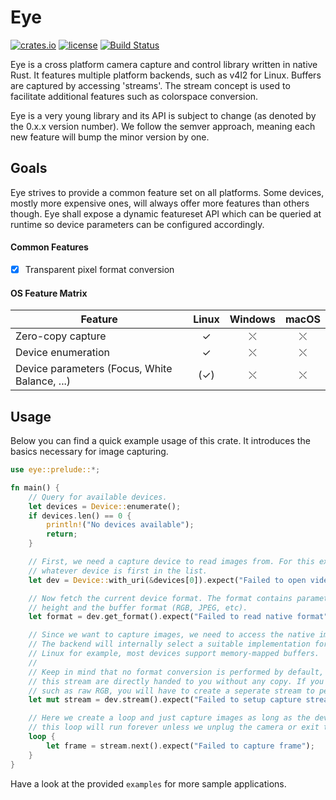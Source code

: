 # Eye

[![crates.io](https://img.shields.io/crates/v/eye.svg?style=for-the-badge)](https://crates.io/crates/eye)
[![license](https://img.shields.io/github/license/raymanfx/eye-rs?style=for-the-badge)](https://github.com/raymanfx/eye-rs/blob/master/LICENSE.txt)
[![Build Status](https://img.shields.io/travis/raymanfx/eye-rs/master.svg?style=for-the-badge&logo=travis)](https://travis-ci.org/raymanfx/eye-rs)

Eye is a cross platform camera capture and control library written in native Rust.
It features multiple platform backends, such as v4l2 for Linux. Buffers are captured by accessing
'streams'. The stream concept is used to facilitate additional features such as colorspace
conversion.

Eye is a very young library and its API is subject to change (as denoted by the 0.x.x version
number). We follow the semver approach, meaning each new feature will bump the minor version by one.

## Goals

Eye strives to provide a common feature set on all platforms. Some devices, mostly more expensive
ones, will always offer more features than others though. Eye shall expose a dynamic featureset API
which can be queried at runtime so device parameters can be configured accordingly.

#### Common Features

 * [x] Transparent pixel format conversion

#### OS Feature Matrix

| Feature                                       | Linux     | Windows   | macOS     |
| --------------------------------------------- |:---------:|:---------:|:---------:|
| Zero-copy capture                             | &check;   | &#10540;  | &#10540;  |
| Device enumeration                            | &check;   | &#10540;  | &#10540;  |
| Device parameters (Focus, White Balance, ...) | (&check;) | &#10540;  | &#10540;  |

## Usage
Below you can find a quick example usage of this crate. It introduces the basics necessary for image capturing.

```rust
use eye::prelude::*;

fn main() {
    // Query for available devices.
    let devices = Device::enumerate();
    if devices.len() == 0 {
        println!("No devices available");
        return;
    }

    // First, we need a capture device to read images from. For this example, let's just choose
    // whatever device is first in the list.
    let dev = Device::with_uri(&devices[0]).expect("Failed to open video device");

    // Now fetch the current device format. The format contains parameters such as frame width,
    // height and the buffer format (RGB, JPEG, etc).
    let format = dev.get_format().expect("Failed to read native format");

    // Since we want to capture images, we need to access the native image stream of the device.
    // The backend will internally select a suitable implementation for the platform stream. On
    // Linux for example, most devices support memory-mapped buffers.
    //
    // Keep in mind that no format conversion is performed by default, so the frames you get in
    // this stream are directly handed to you without any copy. If you need a common frame format
    // such as raw RGB, you will have to create a seperate stream to perform the conversion.
    let mut stream = dev.stream().expect("Failed to setup capture stream");

    // Here we create a loop and just capture images as long as the device produces them. Normally,
    // this loop will run forever unless we unplug the camera or exit the program.
    loop {
        let frame = stream.next().expect("Failed to capture frame");
    }
}
```

Have a look at the provided `examples` for more sample applications.
